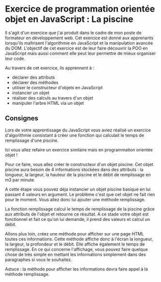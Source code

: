 # Exercice de programmation orientée objet en JavaScript : La piscine

Il s'agit d'un exercice que j'ai produit dans le cadre de mon poste de formateur en développement web. Cet exercice est donné aux apprenants lorsqu'ils maîtrisent l'algorithmie en JavaScript et la manipulation avancée du DOM. L'objectif de cet exercice est de leur faire découvrir la POO en JavaScript mais aussi comment elle peut leur permettre de mieux organiser leur code.

Au travers de cet exercice, ils apprennent à :
- déclarer des attributs
- déclarer des méthodes
- utiliser le constructeur d'objets en JavaScript
- instancier un objet
- réaliser des calculs au travers d'un objet
- manipuler l'arbre HTML via un objet

## Consignes

Lors de votre apprentissage du JavaScript vous aviez réalisé un exercice d'algorithmie consistant à créer une fonction qui calculait le temps de remplissage d'une piscine.

Ici vous allez refaire un exercice similaire mais en programmation orientée objet !

Pour ce faire, vous allez créer le constructeur d'un objet piscine. Cet objet piscine aura besoin de 4 informations stockées dans des attributs : la longueur, la largeur, la hauteur de la piscine et le débit de remplissage en m3 par minute.

A cette étape vous pouvez déja instancier un objet piscine basique en lui passant 4 valeurs en argument. Le problème c'est que cet objet ne fait rien pour le moment. Vous allez donc lui ajouter une méthode remplissage.

La fonction remplissage calcul le temps de remplissage de la piscine grâce aux attributs de l'objet et retourne ce résultat. A ce stade votre objet est fonctionnel et fait ce qu'on lui demande, il prend des valeurs et calcul un débit.

Allons plus loin, créez une méthode pour afficher sur une page HTML toutes ces informations. Cette méthode affiche donc à l'écran la longueur, la largeur, la profondeur et le débit. Elle affiche également le temps de remplissage. En ce qui concerne l'affichage, vous pouvez faire quelque chose de très simple en mettant les informations simplement dans des paragraphes si vous le souhaitez. 

Astuce : la méthode pour afficher les informations devra faire appel à la méthode remplissage.  
